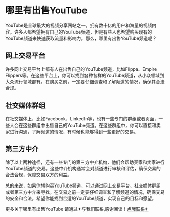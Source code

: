 # 哪里有出售YouTube

YouTube是全球最大的视频分享网站之一，拥有数十亿的用户和海量的视频内容。许多人都希望拥有自己的YouTube频道，但是有些人也希望购买现有的YouTube频道来快速获取流量和影响力。那么，哪里有出售YouTube频道呢？

## 网上交易平台
许多网上交易平台上都有人在出售自己的YouTube频道，比如Flippa、Empire Flippers等。在这些平台上，你可以找到各种各样的YouTube频道，从小众领域到大众流行领域都有。在购买之前，一定要仔细调查和了解频道的情况，确保其合法合规。

## 社交媒体群组
在社交媒体上，比如Facebook、LinkedIn等，也有一些专门的群组或者页面，一些人会在这些群组中出售自己的YouTube频道。在这些群组中，你可以直接和卖家进行沟通，了解频道的情况，有时候也能够得到一些更好的交易。

## 第三方中介
除了以上两种途径，还有一些专门的第三方中介机构，他们会帮助买家和卖家进行YouTube频道的交易。这些中介机构通常会对频道进行审核和评估，确保交易的合法合规，保障交易双方的利益。

总的来说，如果你想购买YouTube频道，可以通过网上交易平台、社交媒体群组或者第三方中介来寻找。在交易之前一定要仔细调查和了解频道的情况，确保交易的安全和合法。希望你能找到合适的YouTube频道，实现自己的目标和愿望。

更多关于哪里有出售YouTube 请通过✈与我们联系,感谢阅读！[点我联系✈](https://go.G208.com)
